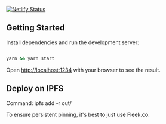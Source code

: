 [![Netlify Status](https://api.netlify.com/api/v1/badges/38e0196e-1d60-483c-8369-3c686c21c5c2/deploy-status)](https://app.netlify.com/sites/perma-curate/deploys)

## Getting Started

Install dependencies and run the development server:

```bash

yarn && yarn start

```

Open [http://localhost:1234](http://localhost:1234) with your browser to see the result.

## Deploy on IPFS

Command: ipfs add -r out/

To ensure persistent pinning, it's best to just use Fleek.co.
